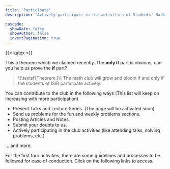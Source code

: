 ```yaml
---
title: "Participate"
description: "Actively participate in the activities of Students' Math Club at Indian Statistical Institute, Bangalore."

cascade:
  showDate: false
  showAuthor: false
  invertPagination: true
---
```


{{< katex >}}

This a theorem which we claimed recently. The **only if** part is obvious, can you help us prove the **if** part?

> \\(\textsf{Theorem.}\\) The math club will grow and bloom if and only if the students of ISIB participate actively.

You can contribute to the club in the following ways (This list will keep on increasing with more participation)

- Present Talks and Lecture Series. (The page will be activated soon)
- Send us problems for the fun and weekly problems sections.
- Posting Articles and Notes.
- Submit your doubts to us.
- Actively participating in the club activities (like attending talks, solving problems, etc.).

... and more.

For the first four activities, there are some guidelines and processes to be followed for ease of conduction. Click on the following links to access.

